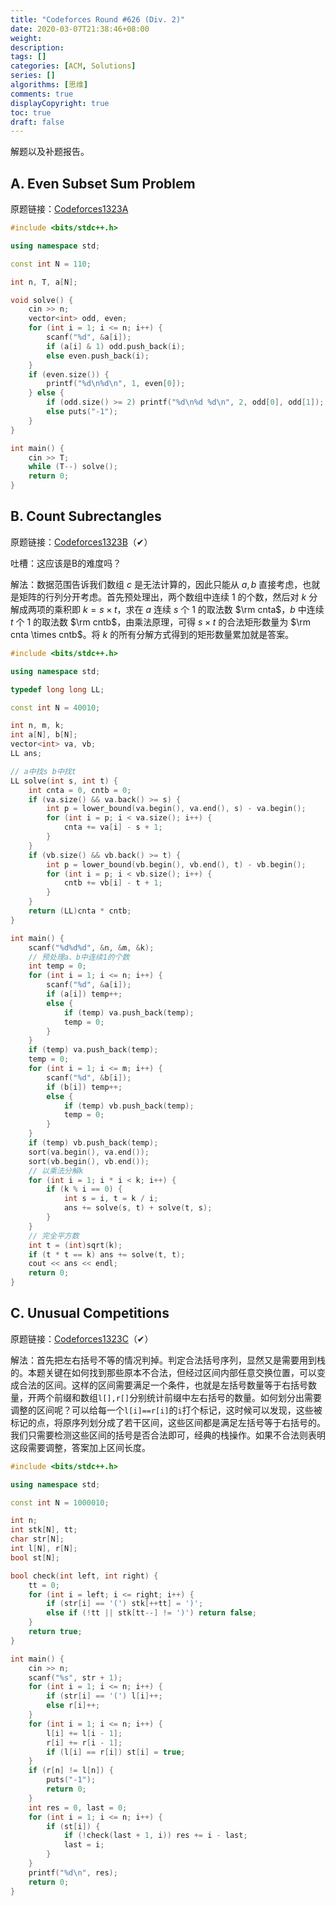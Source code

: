 ```yaml
---
title: "Codeforces Round #626 (Div. 2)"
date: 2020-03-07T21:38:46+08:00
weight: 
description:
tags: []
categories: [ACM, Solutions]
series: []
algorithms: [思维]
comments: true
displayCopyright: true
toc: true
draft: false
---
```


解题以及补题报告。

<!--more-->

## A. Even Subset Sum Problem

原题链接：[Codeforces1323A](https://codeforces.com/contest/1323/problem/A)

```cpp
#include <bits/stdc++.h>

using namespace std;

const int N = 110;

int n, T, a[N];

void solve() {
    cin >> n;
    vector<int> odd, even;
    for (int i = 1; i <= n; i++) {
        scanf("%d", &a[i]);
        if (a[i] & 1) odd.push_back(i);
        else even.push_back(i);
    }
    if (even.size()) {
        printf("%d\n%d\n", 1, even[0]);
    } else {
        if (odd.size() >= 2) printf("%d\n%d %d\n", 2, odd[0], odd[1]);
        else puts("-1");
    }
}

int main() {
    cin >> T;
    while (T--) solve();
    return 0;
}
```

## B. Count Subrectangles

原题链接：[Codeforces1323B](https://codeforces.com/contest/1323/problem/B)（✔）

吐槽：这应该是B的难度吗？

解法：数据范围告诉我们数组 $c$ 是无法计算的，因此只能从 $a,b$ 直接考虑，也就是矩阵的行列分开考虑。首先预处理出，两个数组中连续 $1$ 的个数，然后对 $k$ 分解成两项的乘积即 $k=s \times t$，求在 $a$ 连续 $s$ 个 $1$ 的取法数 $\rm cnta$，$b$ 中连续 $t$ 个 $1$ 的取法数 $\rm cntb$，由乘法原理，可得 $s \times t$ 的合法矩形数量为 $\rm cnta \times cntb$。将 $k$ 的所有分解方式得到的矩形数量累加就是答案。

```cpp
#include <bits/stdc++.h>

using namespace std;

typedef long long LL;

const int N = 40010;

int n, m, k;
int a[N], b[N];
vector<int> va, vb;
LL ans;

// a中找s b中找t
LL solve(int s, int t) {
    int cnta = 0, cntb = 0;
    if (va.size() && va.back() >= s) {
        int p = lower_bound(va.begin(), va.end(), s) - va.begin();
        for (int i = p; i < va.size(); i++) {
            cnta += va[i] - s + 1;
        }
    }
    if (vb.size() && vb.back() >= t) {
        int p = lower_bound(vb.begin(), vb.end(), t) - vb.begin();
        for (int i = p; i < vb.size(); i++) {
            cntb += vb[i] - t + 1;
        }
    }
    return (LL)cnta * cntb;
}

int main() {
    scanf("%d%d%d", &n, &m, &k);
    // 预处理a、b中连续1的个数
    int temp = 0;
    for (int i = 1; i <= n; i++) {
        scanf("%d", &a[i]);
        if (a[i]) temp++;
        else {
            if (temp) va.push_back(temp); 
            temp = 0;
        }
    }
    if (temp) va.push_back(temp);
    temp = 0;
    for (int i = 1; i <= m; i++) {
        scanf("%d", &b[i]);
        if (b[i]) temp++;
        else {
            if (temp) vb.push_back(temp); 
            temp = 0;
        }
    }
    if (temp) vb.push_back(temp);
    sort(va.begin(), va.end());
    sort(vb.begin(), vb.end());
    // 以乘法分解k
    for (int i = 1; i * i < k; i++) {
        if (k % i == 0) {
            int s = i, t = k / i;
            ans += solve(s, t) + solve(t, s);
        }
    }
    // 完全平方数
    int t = (int)sqrt(k);
    if (t * t == k) ans += solve(t, t);
    cout << ans << endl;
    return 0;
}
```

## C. Unusual Competitions

原题链接：[Codeforces1323C](https://codeforces.com/contest/1323/problem/C)（✔）

解法：首先把左右括号不等的情况判掉。判定合法括号序列，显然又是需要用到栈的。本题关键在如何找到那些原本不合法，但经过区间内部任意交换位置，可以变成合法的区间。这样的区间需要满足一个条件，也就是左括号数量等于右括号数量，开两个前缀和数组`l[],r[]`分别统计前缀中左右括号的数量。如何划分出需要调整的区间呢？可以给每一个`l[i]==r[i]`的`i`打个标记，这时候可以发现，这些被标记的点，将原序列划分成了若干区间，这些区间都是满足左括号等于右括号的。我们只需要检测这些区间的括号是否合法即可，经典的栈操作。如果不合法则表明这段需要调整，答案加上区间长度。

```cpp
#include <bits/stdc++.h>

using namespace std;

const int N = 1000010;

int n;
int stk[N], tt;
char str[N];
int l[N], r[N];
bool st[N];

bool check(int left, int right) {
    tt = 0;
    for (int i = left; i <= right; i++) {
        if (str[i] == '(') stk[++tt] = ')';
        else if (!tt || stk[tt--] != ')') return false;
    }
    return true;
}

int main() {
    cin >> n;
    scanf("%s", str + 1);
    for (int i = 1; i <= n; i++) {
        if (str[i] == '(') l[i]++;
        else r[i]++;
    }
    for (int i = 1; i <= n; i++) {
        l[i] += l[i - 1];
        r[i] += r[i - 1];
        if (l[i] == r[i]) st[i] = true;
    }
    if (r[n] != l[n]) {
        puts("-1");
        return 0;
    }
    int res = 0, last = 0;
    for (int i = 1; i <= n; i++) {
        if (st[i]) {
            if (!check(last + 1, i)) res += i - last;
            last = i;
        }
    }
    printf("%d\n", res);
    return 0;
}
```